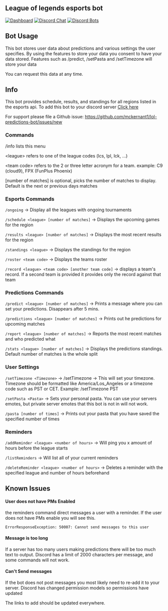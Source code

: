 ## League of legends esports bot

[![Dashboard](https://img.shields.io/static/v1?label=AWS&message=Dashboard&color=green)](https://cloudwatch.amazonaws.com/dashboard.html?dashboard=Predictions-Bot-Dashboard&context=eyJSIjoidXMtZWFzdC0xIiwiRCI6ImN3LWRiLTY1MzUyODg3Mzk1MSIsIlUiOiJ1cy1lYXN0LTFfWWdlV3dsS0tGIiwiQyI6Ijc4OHJ1bGIzdDNvaTc3dTJjbGhoOTlzbGNpIiwiSSI6InVzLWVhc3QtMTo0ODhlOWRmNi1hOThlLTQzMTItOGE0YS0zMzZkYTVkNzI2ZWMiLCJNIjoiUHVibGljIn0=)
[![Discord Chat](https://img.shields.io/discord/802610953396551720?label=support)](https://discord.gg/Dvq8f5KxZT)
[![Discord Bots](https://top.gg/api/widget/status/725169546633281628.svg)](https://top.gg/bot/725169546633281628)



## Bot Usage
This bot stores user data about predictions and various settings the user specifies. By using the features to store your data you consent to have your data stored.
Features such as /predict, /setPasta and /setTimezone will store your data

You can request this data at any time.

## Info
This bot provides schedule, results, and standings for all regions listed in the esports api.
To add this bot to your discord server [Click here](https://discord.com/api/oauth2/authorize?client_id=725169546633281628&permissions=19520&scope=bot%20applications.commands)

For support please file a Github issue: https://github.com/mckernant1/lol-predictions-bot/issues/new

### Commands
/info lists this menu

\<league\> refers to one of the league codes (lcs, lpl, lck, ...) 

\<team code\> refers to the 2 or three letter acronym for a team. example: C9 (cloud9), FPX (FunPlus Phoenix)

[number of matches] is optional, picks the number of matches to display. Default is the next or previous days matches

### Esports Commands
`/ongoing` -> Display all the leagues with ongoing tournaments

`/schedule <league> [number of matches]` -> Displays the upcoming games for the region

`/results <league> [number of matches]` -> Displays the most recent results for the region 

`/standings <league>` -> Displays the standings for the region 

`/roster <team code>` -> Displays the teams roster

`/record <league> <team code> [another team code]` -> displays a team's record. If a second team is provided it provides only the record against that team

### Predictions Commands
`/predict <league> [number of matches]` -> Prints a message where you can set your predictions. Disappears after 5 mins.

`/predictions <league> [number of matches]` -> Prints out he predictions for upcoming matches

`/report <league> [number of matches]` -> Reports the most recent matches and who predicted what

`/stats <league> [number of matches]` -> Displays the predictions standings. Default number of matches is the whole split

### User Settings

`/setTimezone <Timezone>` -> /setTimezone <Timezone> -> This will set your timezone. Timezone should be formatted like America/Los_Angeles or a timezone code such as PST or CET. Example: /setTimezone PST

`/setPasta <Pasta>` -> Sets your personal pasta. You can use your servers emotes, but private server emotes that this bot is not in will not work.

`/pasta [number of times]` -> Prints out your pasta that you have saved the specified number of times

### Reminders

`/addReminder <league> <number of hours>` -> Will ping you x amount of hours before the league starts

`/listReminders` -> Will list all of your current reminders

`/deleteReminder <league> <number of hours>` -> Deletes a reminder with the specified league and number of hours beforehand 


## Known Issues

#### User does not have PMs Enabled
the reminders command direct messages a user with a reminder. If the user does not have PMs enable you will see this.
```
ErrorResponseException: 50007: Cannot send messages to this user
```

#### Message is too long
If a server has too many users making predictions there will be too much text to output. Discord has a limit of 2000 characters per message, and some commands will not work.

#### Can't Send messages
If the bot does not post messages you most likely need to re-add it to your server. 
Discord has changed permission models so permissions have updated

The links to add should be updated everywhere.
